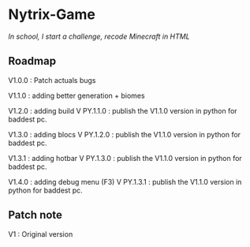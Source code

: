 # Nytrix-Game
*In school, I start a challenge, recode Minecraft in HTML*

## Roadmap
V1.0.0 : Patch actuals bugs

V1.1.0 : adding better generation + biomes

V1.2.0 : adding build      V PY.1.1.0 : publish the V1.1.0 version in python for baddest pc.

V1.3.0 : adding blocs      V PY.1.2.0 : publish the V1.1.0 version in python for baddest pc.

V1.3.1 : adding hotbar    V PY.1.3.0 : publish the V1.1.0 version in python for baddest pc.

V1.4.0 : adding debug menu (F3) V PY.1.3.1 : publish the V1.1.0 version in python for baddest pc.

## Patch note 
V1 : Original version
